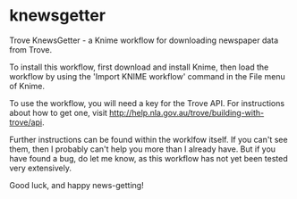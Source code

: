 # knewsgetter
Trove KnewsGetter - a Knime workflow for downloading newspaper data from Trove.

To install this workflow, first download and install Knime, then load the workflow by using the 'Import KNIME workflow' command in the File menu of Knime.

To use the workflow, you will need a key for the Trove API. For instructions about how to get one, visit http://help.nla.gov.au/trove/building-with-trove/api.

Further instructions can be found within the worklfow itself. If you can't see them, then I probably can't help you more than I already have. But if you have found a bug, do let me know, as this workflow has not yet been tested very extensively.

Good luck, and happy news-getting!
